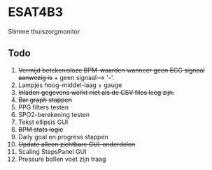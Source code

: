 # ESAT4B3
Slimme thuiszorgmonitor  
## Todo  
1. ~~Vermijd betekenisloze BPM-waarden wanneer geen ECG signaal aanwezig is~~ + geen signaal--> '-'.
2. Lampjes hoog-middel-laag + gauge
3. ~~Inladen gegevens werkt niet als de CSV files leeg zijn.~~
4. ~~Bar graph stappen~~
5. PPG filters testen
6. SPO2-berekening testen
7. Tekst ellipsis GUI
8. ~~BPM stats logic~~
9. Daily goal en progress stappen
10. ~~Update alleen zichtbare GUI-onderdelen~~
11. Scaling StepsPanel GUI
12. Pressure bollen voet zijn traag
